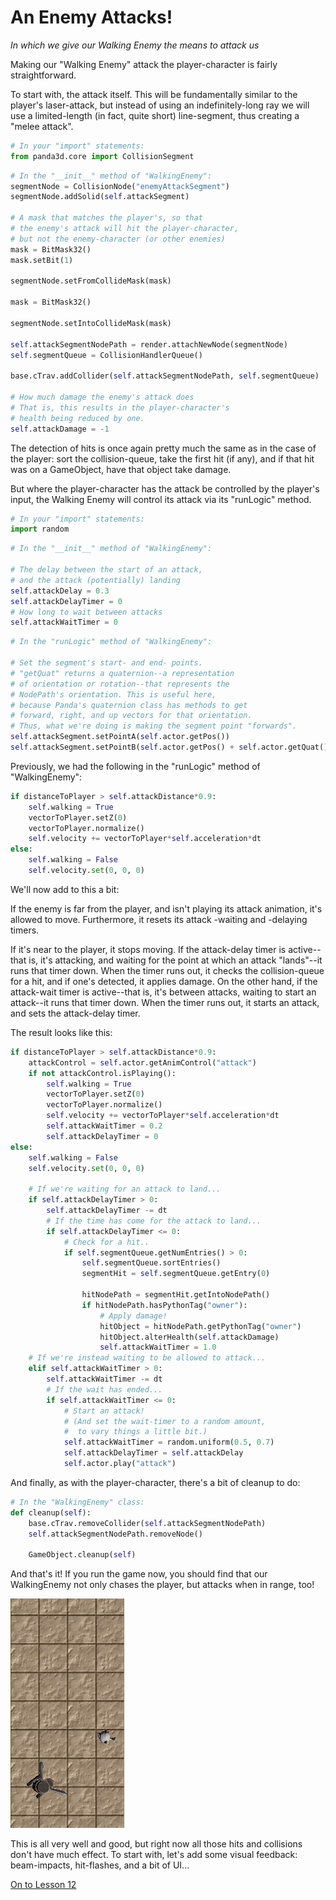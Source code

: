 An Enemy Attacks!
=
_In which we give our Walking Enemy the means to attack us_

Making our "Walking Enemy" attack the player-character is fairly straightforward.

To start with, the attack itself. This will be fundamentally similar to the player's laser-attack, but instead of using an indefinitely-long ray we will use a limited-length (in fact, quite short) line-segment, thus creating a "melee attack".

```python
# In your "import" statements:
from panda3d.core import CollisionSegment
```

```python
# In the "__init__" method of "WalkingEnemy":
segmentNode = CollisionNode("enemyAttackSegment")
segmentNode.addSolid(self.attackSegment)

# A mask that matches the player's, so that
# the enemy's attack will hit the player-character,
# but not the enemy-character (or other enemies)
mask = BitMask32()
mask.setBit(1)

segmentNode.setFromCollideMask(mask)

mask = BitMask32()

segmentNode.setIntoCollideMask(mask)

self.attackSegmentNodePath = render.attachNewNode(segmentNode)
self.segmentQueue = CollisionHandlerQueue()

base.cTrav.addCollider(self.attackSegmentNodePath, self.segmentQueue)

# How much damage the enemy's attack does
# That is, this results in the player-character's
# health being reduced by one.
self.attackDamage = -1
```

The detection of hits is once again pretty much the same as in the case of the player: sort the collision-queue, take the first hit (if any), and if that hit was on a GameObject, have that object take damage.

But where the player-character has the attack be controlled by the player's input, the Walking Enemy will control its attack via its "runLogic" method.

```python
# In your "import" statements:
import random
```

```python
# In the "__init__" method of "WalkingEnemy":

# The delay between the start of an attack,
# and the attack (potentially) landing
self.attackDelay = 0.3
self.attackDelayTimer = 0
# How long to wait between attacks
self.attackWaitTimer = 0
```

```python
# In the "runLogic" method of "WalkingEnemy":

# Set the segment's start- and end- points.
# "getQuat" returns a quaternion--a representation
# of orientation or rotation--that represents the
# NodePath's orientation. This is useful here,
# because Panda's quaternion class has methods to get
# forward, right, and up vectors for that orientation.
# Thus, what we're doing is making the segment point "forwards".
self.attackSegment.setPointA(self.actor.getPos())
self.attackSegment.setPointB(self.actor.getPos() + self.actor.getQuat().getForward()*self.attackDistance)
```

Previously, we had the following in the "runLogic" method of "WalkingEnemy":

```python
if distanceToPlayer > self.attackDistance*0.9:
    self.walking = True
    vectorToPlayer.setZ(0)
    vectorToPlayer.normalize()
    self.velocity += vectorToPlayer*self.acceleration*dt
else:
    self.walking = False
    self.velocity.set(0, 0, 0)
```

We'll now add to this a bit:

If the enemy is far from the player, and isn't playing its attack animation, it's allowed to move. Furthermore, it resets its attack -waiting and -delaying timers. 

If it's near to the player, it stops moving. If the attack-delay timer is active--that is, it's attacking, and waiting for the point at which an attack "lands"--it runs that timer down. When the timer runs out, it checks the collision-queue for a hit, and if one's detected, it applies damage. On the other hand, if the attack-wait timer is active--that is, it's between attacks, waiting to start an attack--it runs that timer down. When the timer runs out, it starts an attack, and sets the attack-delay timer.

The result looks like this:

```python
if distanceToPlayer > self.attackDistance*0.9:
    attackControl = self.actor.getAnimControl("attack")
    if not attackControl.isPlaying():
        self.walking = True
        vectorToPlayer.setZ(0)
        vectorToPlayer.normalize()
        self.velocity += vectorToPlayer*self.acceleration*dt
        self.attackWaitTimer = 0.2
        self.attackDelayTimer = 0
else:
    self.walking = False
    self.velocity.set(0, 0, 0)

    # If we're waiting for an attack to land...
    if self.attackDelayTimer > 0:
        self.attackDelayTimer -= dt
        # If the time has come for the attack to land...
        if self.attackDelayTimer <= 0:
            # Check for a hit..
            if self.segmentQueue.getNumEntries() > 0:
                self.segmentQueue.sortEntries()
                segmentHit = self.segmentQueue.getEntry(0)

                hitNodePath = segmentHit.getIntoNodePath()
                if hitNodePath.hasPythonTag("owner"):
                    # Apply damage!
                    hitObject = hitNodePath.getPythonTag("owner")
                    hitObject.alterHealth(self.attackDamage)
                    self.attackWaitTimer = 1.0
    # If we're instead waiting to be allowed to attack...
    elif self.attackWaitTimer > 0:
        self.attackWaitTimer -= dt
        # If the wait has ended...
        if self.attackWaitTimer <= 0:
            # Start an attack!
            # (And set the wait-timer to a random amount,
            #  to vary things a little bit.)
            self.attackWaitTimer = random.uniform(0.5, 0.7)
            self.attackDelayTimer = self.attackDelay
            self.actor.play("attack")
```

And finally, as with the player-character, there's a bit of cleanup to do:

```python
# In the "WalkingEnemy" class:
def cleanup(self):
    base.cTrav.removeCollider(self.attackSegmentNodePath)
    self.attackSegmentNodePath.removeNode()

    GameObject.cleanup(self)
```

And that's it! If you run the game now, you should find that our WalkingEnemy not only chases the player, but attacks when in range, too!

![An enemy chases and attacks the player-character.](../images/tutEnemyAttack.gif "Finally! My blades are set free!!! >:D")

This is all very well and good, but right now all those hits and collisions don't have much effect. To start with, let's add some visual feedback: beam-impacts, hit-flashes, and a bit of UI...

[On to Lesson 12](../12-onscreen-text)
